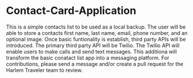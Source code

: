 # Contact-Card-Application

This is a simple contacts list to be used as a local backup. The user will be able to store a contacts first name, last name, email, phone number, and an optional image. Once basic funtionality is establish, third party APIs will be introduced. The primary third party API will be Twilio. The Twilio API will enable users to make calls and send text messages. This additiona will transform the basic conatact list app into a messaging platform. For contributions, please send a message and/or create a pull request for the Harlem Traveler team to review.
